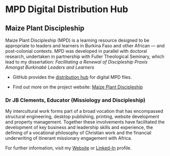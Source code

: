 # MPD Digital Distribution Hub

## Maize Plant Discipleship

Maize Plant Discipleship (MPD) is a learning resource designed to be appropriate to leaders and learners in Burkina Faso and other African — and post-colonial contexts. MPD was developed in parallel with doctoral research, undertaken in partnership with Fuller Theological Seminary, which lead to my dissertation:	*Facilitating a Renewal of Discipleship Praxis Amongst Burkinabé Leaders and Learners*

- GitHub provides the [distribution hub][@johnbrc] for digital MPD files.

- Find out more on the project website: [Maize Plant Discipleship][]

### Dr JB Clements, Educator (Missiology and Discipleship)

My intercultural work forms part of a broad vocation that has encompassed structural engineering, desktop publishing, printing, website development and property management. Together these involvements have facilitated the development of key business and leadership skills and experience, the defining of a vocational philosophy of Christian work and the financial underwriting of itinerant missionary engagement with Africa.

For further information, visit my [Website][] or [Linked-In][] profile.


[Maize Plant Discipleship]: http://maizeplantdiscipleship.wordpress.com
[Website]: http://jbclements.wordpress.com/
[Linked-In]: http://uk.linkedin.com/in/jbclements/
[@johnbrc]: http://johnbrc.github.io
